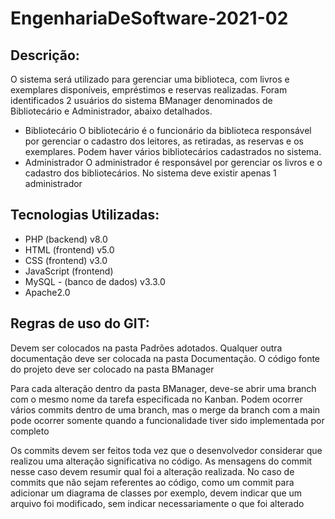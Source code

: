 # EngenhariaDeSoftware-2021-02

## Descrição:
O sistema será utilizado para gerenciar uma biblioteca, com livros e exemplares disponíveis, empréstimos e reservas realizadas.
Foram identificados 2 usuários do sistema BManager denominados de Bibliotecário e Administrador, abaixo detalhados.
- Bibliotecário
O bibliotecário é o funcionário da biblioteca responsável por gerenciar o cadastro dos leitores, as retiradas, as reservas e os exemplares. Podem haver vários bibliotecários cadastrados no sistema.
- Administrador
O administrador é responsável por gerenciar os livros e o cadastro dos bibliotecários. No sistema deve existir apenas 1 administrador



## Tecnologias Utilizadas:
- PHP  (backend) v8.0
- HTML (frontend) v5.0
- CSS  (frontend) v3.0
- JavaScript (frontend)  
- MySQL - (banco de dados) v3.3.0 
- Apache2.0

## Regras de uso do GIT:

Devem ser colocados na pasta Padrões adotados. Qualquer outra documentação deve ser colocada na pasta Documentação. O código fonte do projeto deve ser colocado na pasta BManager

Para cada alteração dentro da pasta BManager, deve-se abrir uma branch com o mesmo nome da tarefa especificada no Kanban. Podem ocorrer vários commits dentro de uma branch, mas o merge da branch com a main pode ocorrer somente quando a funcionalidade tiver sido implementada por completo

Os commits devem ser feitos toda vez que o desenvolvedor considerar que realizou uma alteração significativa no código. As mensagens do commit nesse caso devem resumir qual foi a alteração realizada. No caso de commits que não sejam referentes ao código, como um commit para  adicionar um diagrama de classes por exemplo, devem indicar que um arquivo foi modificado, sem indicar necessariamente o que foi alterado

